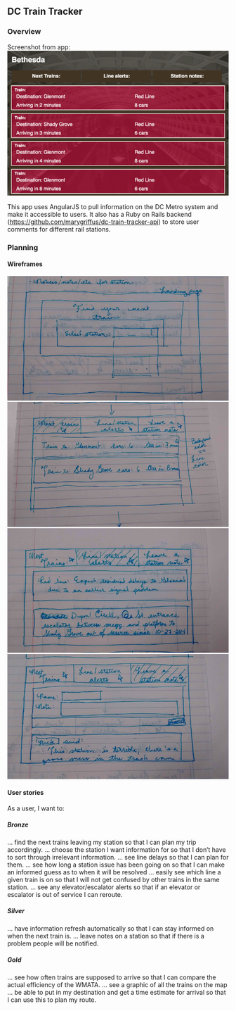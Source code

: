 DC Train Tracker
----------------

### Overview

Screenshot from app:
![It's trains!](./train-screenshot.png)

This app uses AngularJS to pull information on the DC Metro system and make it accessible to users. It also has a Ruby on Rails backend (https://github.com/marygriffus/dc-train-tracker-api) to store user comments for different rail stations.

### Planning

#### Wireframes

![Wireframe: landing page](./planning/wireframe_landing_page.jpg)
![Wireframe: next train](./planning/wireframe_next_train.jpg)
![Wireframe: line alerts](./planning/wireframe_station_alerts.jpg)
![Wireframe: station notes](./planning/wireframe_station_note.jpg)


#### User stories
As a user, I want to:

##### Bronze
… find the next trains leaving my station so that I can plan my trip accordingly.
… choose the station I want information for so that I don’t have to sort through irrelevant information.
… see line delays so that I can plan for them.
… see how long a station issue has been going on so that I can make an informed guess as to when it will be resolved
… easily see which line a given train is on so that I will not get confused by other trains in the same station.
… see any elevator/escalator alerts so that if an elevator or escalator is out of service I can reroute.

##### Silver
… have information refresh automatically so that I can stay informed on when the next train is.
… leave notes on a station so that if there is a problem people will be notified.

##### Gold
… see how often trains are supposed to arrive so that I can compare the actual efficiency of the WMATA.
… see a graphic of all the trains on the map
… be able to put in my destination and get a time estimate for arrival so that I can use this to plan my route.
